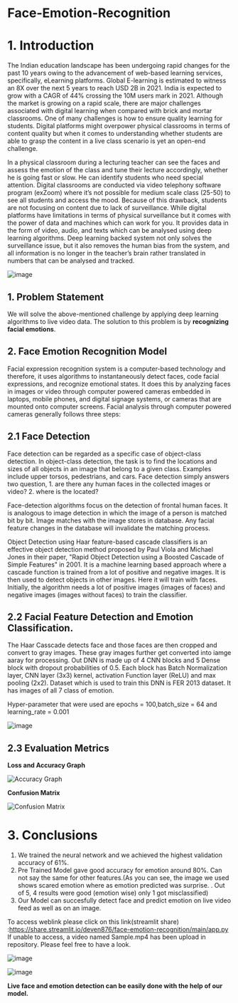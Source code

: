 # Face-Emotion-Recognition

# 1. Introduction

The Indian education landscape has been undergoing rapid changes for the past 10 years owing to
the advancement of web-based learning services, specifically, eLearning platforms.
Global E-learning is estimated to witness an 8X over the next 5 years to reach USD 2B in 2021. India
is expected to grow with a CAGR of 44% crossing the 10M users mark in 2021. Although the market
is growing on a rapid scale, there are major challenges associated with digital learning when
compared with brick and mortar classrooms. One of many challenges is how to ensure quality
learning for students. Digital platforms might overpower physical classrooms in terms of content
quality but when it comes to understanding whether students are able to grasp the content in a live
class scenario is yet an open-end challenge.

In a physical classroom during a lecturing teacher can see the faces and assess the emotion of the
class and tune their lecture accordingly, whether he is going fast or slow. He can identify students who
need special attention. Digital classrooms are conducted via video telephony software program (exZoom) where it’s not possible for medium scale class (25-50) to see all students and access the
mood. Because of this drawback, students are not focusing on content due to lack of surveillance.
While digital platforms have limitations in terms of physical surveillance but it comes with the power of
data and machines which can work for you. It provides data in the form of video, audio, and texts
which can be analysed using deep learning algorithms. Deep learning backed system not only solves
the surveillance issue, but it also removes the human bias from the system, and all information is no
longer in the teacher’s brain rather translated in numbers that can be analysed and tracked.

![image](https://user-images.githubusercontent.com/92842078/160650577-23052d5a-778d-453d-8ed1-8f63d263b19f.png)


## 1. Problem Statement

We will solve the above-mentioned challenge by applying deep learning algorithms to live video data.
The solution to this problem is by **recognizing facial emotions**.


## 2. Face Emotion Recognition Model

Facial expression recognition system is a computer-based technology and therefore, it uses algorithms to instantaneously detect faces, code facial expressions, and recognize emotional states. It does this by analyzing faces in images or video through computer powered cameras embedded in laptops, mobile phones, and digital signage systems, or cameras that are mounted onto computer screens. Facial analysis through computer powered cameras generally follows three steps:


## 2.1 Face Detection 

Face detection can be regarded as a specific case of object-class detection. In object-class detection, the task is to find the locations and sizes of all objects in an image that belong to a given class. Examples include upper torsos, pedestrians, and cars. Face detection simply answers two question, 1. are there any human faces in the collected images or video? 2. where is the located?

Face-detection algorithms focus on the detection of frontal human faces. It is analogous to image detection in which the image of a person is matched bit by bit. Image matches with the image stores in database. Any facial feature changes in the database will invalidate the matching process.

Object Detection using Haar feature-based cascade classifiers is an effective object detection method proposed by Paul Viola and Michael Jones in their paper, "Rapid Object Detection using a Boosted Cascade of Simple Features" in 2001. It is a machine learning based approach where a cascade function is trained from a lot of positive and negative images. It is then used to detect objects in other images. Here it will train with faces. Initially, the algorithm needs a lot of positive images (images of faces) and negative images (images without faces) to train the classifier.

## 2.2 Facial Feature Detection and Emotion Classification.

The Haar Casscade detects face and those faces are then cropped and convert to gray images. These  gray images further get converted into iamge aaray for processing. Out DNN is made up of 4 CNN blocks and 5 Dense block with dropout probabilities of 0.5. Each block has Batch Normalization layer, CNN layer (3x3) kernel, activation Function layer (ReLU) and max pooling (2x2). Dataset which is used to train this DNN is FER 2013 dataset. It has images of all 7 class of emotion. 

Hyper-parameter that were used are epochs = 100,batch_size = 64 and learning_rate = 0.001

![image](https://user-images.githubusercontent.com/92842078/160651359-5f451012-28e5-4921-a87f-3bc6b374f8ad.png)


## 2.3 Evaluation Metrics

**Loss and Accuracy Graph**

![Accuracy Graph](https://user-images.githubusercontent.com/92842078/160648060-41ab1721-2ad2-4874-9596-ba7054c4cca5.png)

**Confusion Matrix**

![Confusion Matrix](https://user-images.githubusercontent.com/92842078/160648272-db6bf451-b6eb-4c12-be10-c58e8d961b42.png)

# 3. Conclusions 
1. We trained the neural network and we achieved the highest validation accuracy of 61%.
2. Pre Trained Model gave good accuracy for emotion around 80%. Can not say the same for other features.(As you can see, the image we used shows scared emotion where as emotion predicted was surprise. . Out of 5, 4 results were good (emotion wise) only 1 got misclassified)
3. Our Model can succesfully detect face and predict emotion on live video feed as well as on an image.

To access weblink please click on this link(streamlit share) :https://share.streamlit.io/deven876/face-emotion-recognition/main/app.py
If unable to access, a video named Sample.mp4 has been upload in repository. Please feel free to have a look.




![image](https://user-images.githubusercontent.com/92842078/160650794-4f9b870a-b240-46f8-abdf-074db0e81741.png)


![image](https://user-images.githubusercontent.com/92842078/160650902-a0642277-58d8-4587-87b2-beb828535e18.png)


**Live face and emotion detection can be easily done with the help of our model.**







